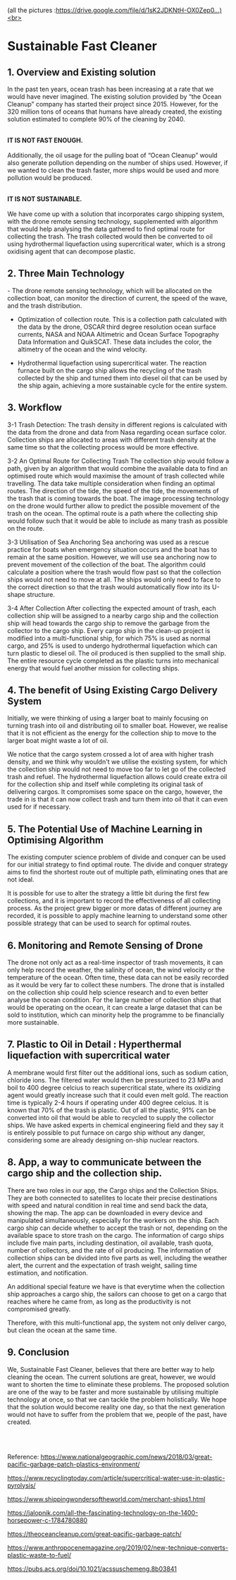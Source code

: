 
(all the pictures :https://drive.google.com/file/d/1sK2JDKNtH-OX0Zep0...)<br>

<h1>Sustainable Fast Cleaner</h1>


<h2>1. Overview and Existing solution </h2>
In the past ten years, ocean trash has been increasing at a rate that we would have never imagined. The existing solution provided by “the Ocean Cleanup” company has started their project since 2015. However, for the 320 million tons of oceans that humans have already created, the existing solution estimated to complete 90% of the cleaning by 2040.<br><br>

<b>IT IS NOT FAST ENOUGH.</b><br><br>
Additionally, the oil usage for the pulling boat of “Ocean Cleanup” would also generate pollution depending on the number of ships used. However, if we wanted to clean the trash faster, more ships would be used and more pollution would be produced.<br><br>

<b>IT IS NOT SUSTAINABLE.</b><br><br>
We have come up with a solution that incorporates cargo shipping system, with the drone remote sensing technology, supplemented with algorithm that would help analysing the data gathered to find optimal route for collecting the trash. The trash collected would then be converted to oil using hydrothermal liquefaction using supercritical water, which is a strong oxidising agent that can decompose plastic.

<h2>2. Three Main Technology</h2>
- The drone remote sensing technology, which will be allocated on the collection boat, can monitor the direction of current, the speed of the wave, and the trash distribution.

- Optimization of collection route. This is a collection path calculated with the data by the drone, OSCAR third degree resolution ocean surface currents, NASA and NOAA Altimetric and Ocean Surface Topography Data Information and QuikSCAT. These data includes the color, the altimetry of the ocean and the wind velocity.

- Hydrothermal liquefaction using supercritical water. The reaction furnace built on the cargo ship allows the recycling of the trash collected by the ship and turned them into diesel oil that can be used by the ship again, achieving a more sustainable cycle for the entire system.

<h2>3. Workflow</h2>
3-1 Trash Detection:
The trash density in different regions is calculated with the data from the drone and data from Nasa regarding ocean surface color. Collection ships are allocated to areas with different trash density at the same time so that the collecting process would be more effective.

3-2 An Optimal Route for Collecting Trash
The collection ship would follow a path, given by an algorithm that would combine the available data to find an optimised route which would maximise the amount of trash collected while travelling. The data take multiple consideration when finding an optimal routes. The direction of the tide, the speed of the tide, the movements of the trash that is coming towards the boat. The image processing technology on the drone would further allow to predict the possible movement of the trash on the ocean. The optimal route is a path where the collecting ship would follow such that it would be able to include as many trash as possible on the route.

3-3 Utilisation of Sea Anchoring
Sea anchoring was used as a rescue practice for boats when emergency situation occurs and the boat has to remain at the same position. However, we will use sea anchoring now to prevent movement of the collection of the boat. The algorithm could calculate a position where the trash would flow past so that the collection ships would not need to move at all. The ships would only need to face to the correct direction so that the trash would automatically flow into its U-shape structure.

3-4 After Collection
After collecting the expected amount of trash, each collection ship will be assigned to a nearby cargo ship and the collection ship will head towards the cargo ship to remove the garbage from the collector to the cargo ship. Every cargo ship in the clean-up project is modified into a multi-functional ship, for which 75% is used as normal cargo, and 25% is used to undergo hydrothermal liquefaction which can turn plastic to diesel oil. The oil produced is then supplied to the small ship. The entire resource cycle completed as the plastic turns into mechanical energy that would fuel another mission for collecting ships.

<h2>4. The benefit of Using Existing Cargo Delivery System</h2>
Initially, we were thinking of using a larger boat to mainly focusing on turning trash into oil and distributing oil to smaller boat. However, we realise that it is not efficient as the energy for the collection ship to move to the larger boat might waste a lot of oil.

We notice that the cargo system crossed a lot of area with higher trash density, and we think why wouldn't we utilise the existing system, for which the collection ship would not need to move too far to let go of the collected trash and refuel. The hydrothermal liquefaction allows could create extra oil for the collection ship and itself while completing its original task of delivering cargos. It compromises some space on the cargo, however, the trade in is that it can now collect trash and turn them into oil that it can even used for if necessary.

<h2>5. The Potential Use of Machine Learning in Optimising Algorithm</h2>
The existing computer science problem of divide and conquer can be used for our initial strategy to find optimal route. The divide and conquer strategy aims to find the shortest route out of multiple path, eliminating ones that are not ideal.

It is possible for use to alter the strategy a little bit during the first few collections, and it is important to record the effectiveness of all collecting process. As the project grew bigger or more datas of different journey are recorded, it is possible to apply machine learning to understand some other possible strategy that can be used to search for optimal routes.

<h2>6. Monitoring and Remote Sensing of Drone</h2>
The drone not only act as a real-time inspector of trash movements, it can only help record the weather, the salinity of ocean, the wind velocity or the temperature of the ocean. Often time, these data can not be easily recorded as it would be very far to collect these numbers. The drone that is installed on the collection ship could help science research and to even better analyse the ocean condition. For the large number of collection ships that would be operating on the ocean, it can create a large dataset that can be sold to institution, which can minority help the programme to be financially more sustainable.

<h2>7. Plastic to Oil in Detail : Hyperthermal liquefaction with supercritical water</h2>
A membrane would first filter out the additional ions, such as sodium cation, chloride ions. The filtered water would then be pressurized to 23 MPa and boil to 400 degree celcius to reach supercritical state, where its oxidizing agent would greatly increase such that it could even melt gold. The reaction time is typically 2-4 hours if operating under 400 degree celcius. It is known that 70% of the trash is plastic. Out of all the plastic, 91% can be converted into oil that would be able to recycled to supply the collector ships. We have asked experts in chemical engineering field and they say it is entirely possible to put furnace on cargo ship without any danger, considering some are already designing on-ship nuclear reactors.

<h2>8. App, a way to communicate between the cargo ship and the collection ship.</h2>
There are two roles in our app, the Cargo ships and the Collection Ships. They are both connected to satellites to locate their precise destinations with speed and natural condition in real time and send back the data, showing the map. The app can be downloaded in every device and manipulated simultaneously, especially for the workers on the ship. Each cargo ship can decide whether to accept the trash or not, depending on the available space to store trash on the cargo. The information of cargo ships include five main parts, including destination, oil available, trash quota, number of collectors, and the rate of oil producing. The information of collection ships can be divided into five parts as well, including the weather alert, the current and the expectation of trash weight, sailing time estimation, and notification.

An additional special feature we have is that everytime when the collection ship approaches a cargo ship, the sailors can choose to get on a cargo that reaches where he came from, as long as the productivity is not compromised greatly.

Therefore, with this multi-functional app, the system not only deliver cargo, but clean the ocean at the same time.

<h2>9. Conclusion</h2>
We, Sustainable Fast Cleaner, believes that there are better way to help cleaning the ocean. The current solutions are great, however, we would want to shorten the time to eliminate these problems. The proposed solution are one of the way to be faster and more sustainable by utilising multiple technology at once, so that we can tackle the problem holistically. We hope that the solution would become reality one day, so that the next generation would not have to suffer from the problem that we, people of the past, have created.




<br><br>

Reference:
https://www.nationalgeographic.com/news/2018/03/great-pacific-garbage-patch-plastics-environment/

https://www.recyclingtoday.com/article/supercritical-water-use-in-plastic-pyrolysis/

https://www.shippingwondersoftheworld.com/merchant-ships1.html

https://jalopnik.com/all-the-fascinating-technology-on-the-1400-horsepower-c-1784780880

https://theoceancleanup.com/great-pacific-garbage-patch/

https://www.anthropocenemagazine.org/2019/02/new-technique-converts-plastic-waste-to-fuel/

https://pubs.acs.org/doi/10.1021/acssuschemeng.8b03841
